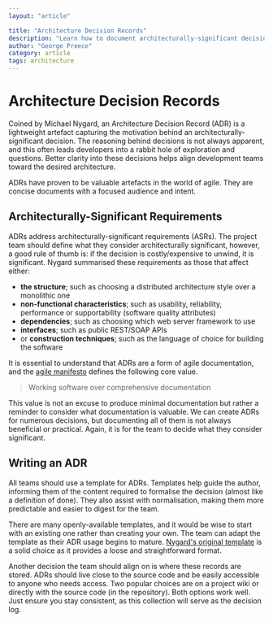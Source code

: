 ```yaml
---
layout: "article"

title: "Architecture Decision Records"
description: "Learn how to document architecturally-significant decisions and why it is crucial for development teams"
author: "George Preece"
category: article
tags: architecture
---
```

# Architecture Decision Records
Coined by Michael Nygard, an Architecture Decision Record (ADR) is a lightweight artefact capturing the motivation behind an architecturally-significant decision. The reasoning behind decisions is not always apparent, and this often leads developers into a rabbit hole of exploration and questions. Better clarity into these decisions helps align development teams toward the desired architecture.

ADRs have proven to be valuable artefacts in the world of agile. They are concise documents with a focused audience and intent.

## Architecturally-Significant Requirements
ADRs address architecturally-significant requirements (ASRs). The project team should define what they consider architecturally significant, however, a good rule of thumb is: if the decision is costly/expensive to unwind, it is significant. Nygard summarised these requirements as those that affect either:
- **the structure**; such as choosing a distributed architecture style over a monolithic one
- **non-functional characteristics**; such as usability, reliability, performance or supportability (software quality attributes)
- **dependencies**; such as choosing which web server framework to use
- **interfaces**; such as public REST/SOAP APIs
- or **construction techniques**; such as the language of choice for building the software

It is essential to understand that ADRs are a form of agile documentation, and the [agile manifesto](https://agilemanifesto.org/) defines the following core value.

> Working software over comprehensive documentation

This value is not an excuse to produce minimal documentation but rather a reminder to consider what documentation is valuable. We can create ADRs for numerous decisions, but documenting all of them is not always beneficial or practical. Again, it is for the team to decide what they consider significant.

## Writing an ADR
All teams should use a template for ADRs. Templates help guide the author, informing them of the content required to formalise the decision (almost like a definition of done). They also assist with normalisation, making them more predictable and easier to digest for the team. 

There are many openly-available templates, and it would be wise to start with an existing one rather than creating your own. The team can adapt the template as their ADR usage begins to mature. [Nygard's original template](https://www.cognitect.com/blog/2011/11/15/documenting-architecture-decisions) is a solid choice as it provides a loose and straightforward format.

Another decision the team should align on is where these records are stored. ADRs should live close to the source code and be easily accessible to anyone who needs access. Two popular choices are on a project wiki or directly with the source code (in the repository). Both options work well. Just ensure you stay consistent, as this collection will serve as the decision log.